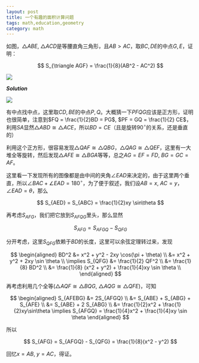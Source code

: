 ```yaml
---
layout: post
title: 一个有趣的面积计算问题
tags: math,education,geometry
category: math
---
```



如图，$\triangle ABE$, $\triangle ACD$是等腰直角三角形，且$AB > AC$，取$BC, DE$的中点$G, E$，证明：

$$
    S_{\triangle AGF} = \frac{1}{8}(AB^2 - AC^2)
$$

![](https://crsando.github.io/images/2025-07-16/B-001.png)

***Solution***

![](https://crsando.github.io/images/2025-07-16/B-001-Ans-1.png)

有中点找中点，这里取$CD, BE$的中点$P,Q$。大概猜一下$PFQG$应该是正方形，证明也很简单，注意到$FQ = \frac{1}{2}BD = PG$, $PF = GQ = \frac{1}{2} CE$，利用$SA$显然$\triangle ABD \cong \triangle ACE$，所以$BD = CE$（且是旋转$90^\circ$的关系，还是垂直的）

利用这个正方形，很容易发现$\triangle QAF \cong \triangle QBG$，$\triangle QAG \cong \triangle QEF$，这里有一大堆全等旋转，然后发现$\triangle AFE \cong \triangle BGA$等等，总之$AG = EF = FD$, $BG = GC = AF$。

这里看一下发现所有的图像都是由中间的夹角$\angle EAD$来决定的，由于这里两个垂直，所以$\angle BAC + \angle EAD = 180^\circ$，为了便于叙述，我们设$AB = x$, $AC = y$，$\angle EAD = \theta$，那么

$$
    S_{AED} = S_{ABC} = \frac{1}{2}xy \sin\theta
$$

再考虑$S_{AFG}$，我们把它放到$S_{AFQG}$里头，那么显然

$$
    S_{AFG} = S_{AFGQ} - S_{QFG}
$$

分开考虑，这里$S_{QFG}$依赖于$BD$的长度，这里可以余弦定理转过来，发现

$$
\begin{aligned}
    BD^2 &= x^2 + y^2 - 2xy \cos(\pi + \theta)  \\
        &= x^2 + y^2 + 2xy \sin \theta \\
    \implies S_{QFG} &=  \frac{1}{2} QF^2 \\
    &=  \frac{1}{8} BD^2 \\
    &=  \frac{1}{8} (x^2 + y^2) + \frac{1}{4}xy \sin \theta \\
\end{aligned}
$$

再考虑利用几个全等($\triangle AQF \cong \triangle BQG$, $\triangle AQG \cong \triangle QFE$)，可知

$$
\begin{aligned}
    S_{AFEBG} &= 2S_{AFGQ}  \\
    &= S_{ABE} + S_{ABG} + S_{AFE} \\
    &= S_{ABE} + 2 S_{ABG} \\
    &= \frac{1}{2}x^2 + \frac{1}{2}xy\sin\theta
\implies S_{AFGQ} = \frac{1}{4}x^2 + \frac{1}{4}xy \sin \theta
\end{aligned}
$$

所以

$$
    S_{AFG} = S_{AFGQ} - S_{QFG} = \frac{1}{8}(x^2 - y^2)
$$

回忆$x = AB$, $y = AC$，得证。
